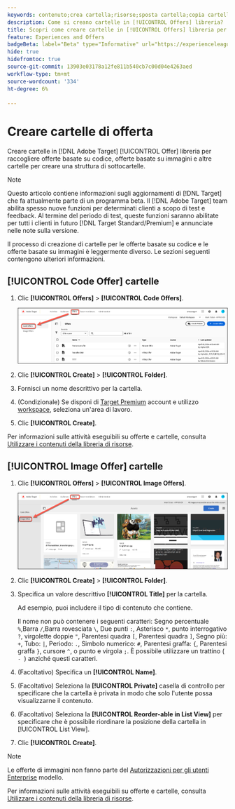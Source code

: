 ```yaml
---
keywords: contenuto;crea cartella;risorse;sposta cartella;copia cartella;elimina cartella;scarica cartella;cartella
description: Come si creano cartelle in [!UICONTROL Offers] libreria?
title: Scopri come creare cartelle in [!UICONTROL Offers] libreria per contenere offerte di codice e immagini, nonché altre cartelle.
feature: Experiences and Offers
badgeBeta: label="Beta" type="Informative" url="https://experienceleague.adobe.com/docs/target/using/introduction/intro.html?lang=it#beta newtab=true" tooltip="Cosa sono le funzioni beta in [!DNL Adobe Target]."
hide: true
hidefromtoc: true
source-git-commit: 13903e03178a12fe811b540cb7c00d04e4263aed
workflow-type: tm+mt
source-wordcount: '334'
ht-degree: 6%

---
```


# Creare cartelle di offerta

Creare cartelle in [!DNL Adobe Target] [!UICONTROL Offer] libreria per raccogliere offerte basate su codice, offerte basate su immagini e altre cartelle per creare una struttura di sottocartelle.

>[!NOTE]
>
>Questo articolo contiene informazioni sugli aggiornamenti di [!DNL Target] che fa attualmente parte di un programma beta. Il [!DNL Adobe Target] team abilita spesso nuove funzioni per determinati clienti a scopo di test e feedback. Al termine del periodo di test, queste funzioni saranno abilitate per tutti i clienti in futuro [!DNL Target Standard/Premium] e annunciate nelle note sulla versione.

Il processo di creazione di cartelle per le offerte basate su codice e le offerte basate su immagini è leggermente diverso. Le sezioni seguenti contengono ulteriori informazioni.

## [!UICONTROL Code Offer] cartelle

1. Clic **[!UICONTROL Offers]** > **[!UICONTROL Code Offers]**.

   ![Scheda Offerte di codice](/help/main/c-experiences/c-manage-content/assets/code-offers-tab-new.png)

1. Clic **[!UICONTROL Create]** > **[!UICONTROL Folder]**.

1. Fornisci un nome descrittivo per la cartella.

1. (Condizionale) Se disponi di [Target Premium](/help/main/c-intro/intro.md#premium) account e utilizzo [workspace](/help/main/administrating-target/c-user-management/property-channel/properties-overview.md##section_B82EB409B67C4D9D9D20CE30E48DB1DC), seleziona un&#39;area di lavoro.

1. Clic **[!UICONTROL Create]**.

Per informazioni sulle attività eseguibili su offerte e cartelle, consulta [Utilizzare i contenuti della libreria di risorse](/help/main/c-experiences/c-manage-content/assets-working.md).

## [!UICONTROL Image Offer] cartelle

1. Clic **[!UICONTROL Offers]** > **[!UICONTROL Image Offers]**.

   ![Scheda Offerte immagine](/help/main/c-experiences/c-manage-content/assets/image-offers-tab-new.png)

1. Clic **[!UICONTROL Create]** > **[!UICONTROL Folder]**.
1. Specifica un valore descrittivo **[!UICONTROL Title]** per la cartella.

   Ad esempio, puoi includere il tipo di contenuto che contiene.

   Il nome non può contenere i seguenti caratteri: Segno percentuale `%`,Barra `/`,Barra rovesciata `\`, Due punti `:`, Asterisco `*`, punto interrogativo `?`, virgolette doppie `"`, Parentesi quadra `[`, Parentesi quadra `]`, Segno più: `+`, Tubo: `|`, Periodo: `.`, Simbolo numerico: `#`, Parentesi graffa: `{`, Parentesi graffa `}`, cursore `^`, o punto e virgola `;`. È possibile utilizzare un trattino ( `- `) anziché questi caratteri.

1. (Facoltativo) Specifica un **[!UICONTROL Name]**.
1. (Facoltativo) Seleziona la **[!UICONTROL Private]** casella di controllo per specificare che la cartella è privata in modo che solo l&#39;utente possa visualizzarne il contenuto.

1. (Facoltativo) Seleziona la **[!UICONTROL Reorder-able in List View]** per specificare che è possibile riordinare la posizione della cartella in [!UICONTROL List View].

1. Clic **[!UICONTROL Create]**.

>[!NOTE]
>
>Le offerte di immagini non fanno parte del [Autorizzazioni per gli utenti Enterprise](/help/main/administrating-target/c-user-management/property-channel/property-channel.md) modello.

Per informazioni sulle attività eseguibili su offerte e cartelle, consulta [Utilizzare i contenuti della libreria di risorse](/help/main/c-experiences/c-manage-content/assets-working.md).